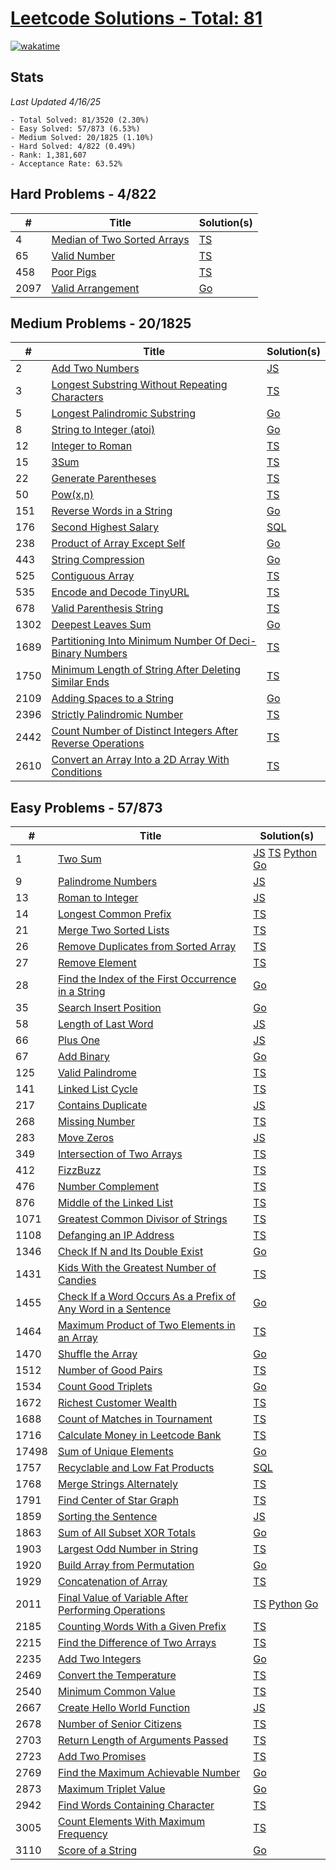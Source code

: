 # [Leetcode Solutions - Total: 81](https://leetcode.com/dickey)

[![wakatime](https://wakatime.com/badge/github/dickeyy/leetcode.svg)](https://wakatime.com/badge/github/dickeyy/leetcode)

## Stats

_Last Updated 4/16/25_

```
- Total Solved: 81/3520 (2.30%)
- Easy Solved: 57/873 (6.53%)
- Medium Solved: 20/1825 (1.10%)
- Hard Solved: 4/822 (0.49%)
- Rank: 1,381,607
- Acceptance Rate: 63.52%
```

## Hard Problems - 4/822

| #    | Title                                                                                    | Solution(s)              |
| ---- | ---------------------------------------------------------------------------------------- | ------------------------ |
| 4    | [Median of Two Sorted Arrays](https://leetcode.com/problems/median-of-two-sorted-arrays) | [TS](/hard/4/4.ts)       |
| 65   | [Valid Number](https://leetcode.com/problems/valid-number/)                              | [TS](/hard/65/65.ts)     |
| 458  | [Poor Pigs](https://leetcode.com/problems/poor-pigs)                                     | [TS](/hard/458/458.ts)   |
| 2097 | [Valid Arrangement](https://leetcode.com/problems/valid-arrangement)                     | [Go](/hard/2097/main.go) |

## Medium Problems - 20/1825

| #    | Title                                                                                                                                                  | Solution(s)                |
| ---- | ------------------------------------------------------------------------------------------------------------------------------------------------------ | -------------------------- |
| 2    | [Add Two Numbers](https://leetcode.com/problems/add-two-numbers)                                                                                       | [JS](/medium/2/2.js)       |
| 3    | [Longest Substring Without Repeating Characters](https://leetcode.com/problems/longest-substring-without-repeating-characters)                         | [TS](/medium/3/3.ts)       |
| 5    | [Longest Palindromic Substring](https://leetcode.com/problems/longest-palindromic-substring)                                                           | [Go](/medium/5/main.go)    |
| 8    | [String to Integer (atoi)](https://leetcode.com/problems/string-to-integer-atoi/)                                                                      | [Go](/medium/8/main.go)    |
| 12   | [Integer to Roman](https://leetcode.com/problems/integer-to-roman)                                                                                     | [TS](/medium/12/12.ts)     |
| 15   | [3Sum](https://leetcode.com/problems/3sum)                                                                                                             | [TS](/medium/15/15.ts)     |
| 22   | [Generate Parentheses](https://leetcode.com/problems/generate-parentheses)                                                                             | [TS](/medium/22/22.ts)     |
| 50   | [Pow(x,n)](https://leetcode.com/problems/powx-n)                                                                                                       | [TS](/medium/50/50.ts)     |
| 151  | [Reverse Words in a String](https://leetcode.com/problems/reverse-words-in-a-string)                                                                   | [Go](/medium/151/main.go)  |
| 176  | [Second Highest Salary](https://leetcode.com/problems/second-highest-salary)                                                                           | [SQL](/medium/176/176.sql) |
| 238  | [Product of Array Except Self](https://leetcode.com/problems/product-of-array-except-self)                                                             | [Go](/medium/238/main.go)  |
| 443  | [String Compression](https://leetcode.com/problems/string-compression)                                                                                 | [Go](/medium/443/main.go)  |
| 525  | [Contiguous Array](https://leetcode.com/problems/contiguous-array)                                                                                     | [TS](/medium/525/525.ts)   |
| 535  | [Encode and Decode TinyURL](https://leetcode.com/problems/encode-and-decode-tinyurl/)                                                                  | [TS](/medium/535/535.ts)   |
| 678  | [Valid Parenthesis String](https://leetcode.com/problems/valid-parenthesis-string/description/?envType=daily-question&envId=2024-04-07)                | [TS](/medium/678/678.ts)   |
| 1302 | [Deepest Leaves Sum](https://leetcode.com/problems/deepest-leaves-sum)                                                                                 | [Go](/medium/1302/main.go) |
| 1689 | [Partitioning Into Minimum Number Of Deci-Binary Numbers](https://leetcode.com/problems/partitioning-into-minimum-number-of-deci-binary-numbers)       | [TS](/medium/1669/1689.ts) |
| 1750 | [Minimum Length of String After Deleting Similar Ends](https://leetcode.com/problems/minimum-length-of-string-after-deleting-similar-ends)             | [TS](/medium/1750/1750.ts) |
| 2109 | [Adding Spaces to a String](https://leetcode.com/problems/adding-spaces-to-a-string)                                                                   | [Go](/medium/2109/main.go) |
| 2396 | [Strictly Palindromic Number](https://leetcode.com/problems/strictly-palindromic-number)                                                               | [TS](/medium/2396/2396.ts) |
| 2442 | [Count Number of Distinct Integers After Reverse Operations](https://leetcode.com/problems/count-number-of-distinct-integers-after-reverse-operations) | [TS](/medium/2442/2442.ts) |
| 2610 | [Convert an Array Into a 2D Array With Conditions](https://leetcode.com/problems/convert-an-array-into-a-2d-array-with-conditions)                     | [TS](/medium/2610/2610.ts) |

## Easy Problems - 57/873

| #     | Title                                                                                                                                                      | Solution(s)                                                                        |
| ----- | ---------------------------------------------------------------------------------------------------------------------------------------------------------- | ---------------------------------------------------------------------------------- |
| 1     | [Two Sum](https://leetcode.com/problems/two-sum)                                                                                                           | [JS](/easy/1/1.js) [TS](/easy/1/1.ts) [Python](/easy/1/1.py) [Go](/easy/1/main.go) |
| 9     | [Palindrome Numbers](https://leetcode.com/problems/palindrome-number)                                                                                      | [JS](/easy/9/9.js)                                                                 |
| 13    | [Roman to Integer](https://leetcode.com/problems/roman-to-integer)                                                                                         | [JS](/easy/13/13.js)                                                               |
| 14    | [Longest Common Prefix](https://leetcode.com/problems/longest-common-prefix)                                                                               | [TS](/easy/14/14.ts)                                                               |
| 21    | [Merge Two Sorted Lists](https://leetcode.com/problems/merge-two-sorted-lists)                                                                             | [TS](/easy/21/21.ts)                                                               |
| 26    | [Remove Duplicates from Sorted Array](https://leetcode.com/problems/remove-duplicates-from-sorted-array)                                                   | [TS](/easy/26/26.ts)                                                               |
| 27    | [Remove Element](https://leetcode.com/problems/remove-element)                                                                                             | [TS](/easy/27/27.ts)                                                               |
| 28    | [Find the Index of the First Occurrence in a String](https://leetcode.com/problems/find-the-index-of-the-first-occurrence-in-a-string)                     | [Go](/easy/28/main.go)                                                             |
| 35    | [Search Insert Position](https://leetcode.com/problems/search-insert-position)                                                                             | [Go](/easy/35/main.go)                                                             |
| 58    | [Length of Last Word](https://leetcode.com/problems/length-of-last-word)                                                                                   | [JS](/easy/58/58.js)                                                               |
| 66    | [Plus One](https://leetcode.com/problems/plus-one)                                                                                                         | [JS](/easy/66/66.js)                                                               |
| 67    | [Add Binary](https://leetcode.com/problems/add-binary)                                                                                                     | [Go](/easy/67/main.go)                                                             |
| 125   | [Valid Palindrome](https://leetcode.com/problems/valid-palindrome)                                                                                         | [TS](/easy/125/125.ts)                                                             |
| 141   | [Linked List Cycle](https://leetcode.com/problems/linked-list-cycle)                                                                                       | [TS](/easy/141/141.ts)                                                             |
| 217   | [Contains Duplicate](https://leetcode.com/problems/contains-duplicate)                                                                                     | [JS](/easy/217/217.js)                                                             |
| 268   | [Missing Number](https://leetcode.com/problems/missing-number)                                                                                             | [TS](/easy/268/268.ts)                                                             |
| 283   | [Move Zeros](https://leetcode.com/problems/move-zeroes)                                                                                                    | [JS](/easy/283/283.js)                                                             |
| 349   | [Intersection of Two Arrays](https://leetcode.com/problems/intersection-of-two-arrays)                                                                     | [TS](/easy/349/349.ts)                                                             |
| 412   | [FizzBuzz](https://leetcode.com/problems/fizz-buzz)                                                                                                        | [TS](/easy/412/412.ts)                                                             |
| 476   | [Number Complement](https://leetcode.com/problems/number-complement)                                                                                       | [TS](/easy/476/476.ts)                                                             |
| 876   | [Middle of the Linked List](https://leetcode.com/problems/middle-of-the-linked-list)                                                                       | [TS](/easy/876/876.ts)                                                             |
| 1071  | [Greatest Common Divisor of Strings](https://leetcode.com/problems/greatest-common-divisor-of-strings)                                                     | [TS](/easy/1071/1071.ts)                                                           |
| 1108  | [Defanging an IP Address](https://leetcode.com/problems/defanging-an-ip-address)                                                                           | [TS](/easy/1108/1108.ts)                                                           |
| 1346  | [Check If N and Its Double Exist](https://leetcode.com/problems/check-if-n-and-its-double-exist)                                                           | [Go](/easy/1346/main.go)                                                           |
| 1431  | [Kids With the Greatest Number of Candies](https://leetcode.com/problems/kids-with-the-greatest-number-of-candies/)                                        | [TS](/easy/1431/1431.ts)                                                           |
| 1455  | [Check If a Word Occurs As a Prefix of Any Word in a Sentence](https://leetcode.com/problems/check-if-a-word-occurs-as-a-prefix-of-any-word-in-a-sentence) | [Go](/easy/1455/main.go)                                                           |
| 1464  | [Maximum Product of Two Elements in an Array](https://leetcode.com/problems/maximum-product-of-two-elements-in-an-array)                                   | [TS](/easy/1464/1464.ts)                                                           |
| 1470  | [Shuffle the Array](https://leetcode.com/problems/shuffle-the-array)                                                                                       | [Go](/easy/1470/main.go)                                                           |
| 1512  | [Number of Good Pairs](https://leetcode.com/problems/number-of-good-pairs/)                                                                                | [TS](/easy/1512/1512.ts)                                                           |
| 1534  | [Count Good Triplets](https://leetcode.com/problems/count-good-triplets)                                                                                   | [Go](/easy/1534/main.go)                                                           |
| 1672  | [Richest Customer Wealth](https://leetcode.com/problems/richest-customer-wealth)                                                                           | [TS](/easy/1672/1672.ts)                                                           |
| 1688  | [Count of Matches in Tournament](https://leetcode.com/problems/count-of-matches-in-tournament)                                                             | [TS](/easy/1688/1688.ts)                                                           |
| 1716  | [Calculate Money in Leetcode Bank](https://leetcode.com/problems/calculate-money-in-leetcode-bank)                                                         | [TS](/easy/1716/1716.ts)                                                           |
| 17498 | [Sum of Unique Elements](https://leetcode.com/problems/sum-of-unique-elements)                                                                             | [Go](/easy/1748/main.go)                                                           |
| 1757  | [Recyclable and Low Fat Products](https://leetcode.com/problems/recyclable-and-low-fat-products)                                                           | [SQL](/easy/1757/1757.sql)                                                         |
| 1768  | [Merge Strings Alternately](https://leetcode.com/problems/merge-strings-alternately)                                                                       | [TS](/easy/1768/1768.ts)                                                           |
| 1791  | [Find Center of Star Graph](https://leetcode.com/problems/find-center-of-star-graph)                                                                       | [TS](/easy/1791/1791.ts)                                                           |
| 1859  | [Sorting the Sentence](https://leetcode.com/problems/sorting-the-sentence)                                                                                 | [JS](/easy/1859/1859.js)                                                           |
| 1863  | [Sum of All Subset XOR Totals](https://leetcode.com/problems/sum-of-all-subset-xor-totals)                                                                 | [Go](/easy/1863/main.go)                                                           |
| 1903  | [Largest Odd Number in String](https://leetcode.com/problems/largest-odd-number-in-string)                                                                 | [TS](/easy/1903/1903.ts)                                                           |
| 1920  | [Build Array from Permutation](https://leetcode.com/problems/build-array-from-permutation)                                                                 | [Go](/easy/1920/1920/main.go)                                                      |
| 1929  | [Concatenation of Array](https://leetcode.com/problems/concatenation-of-array/)                                                                            | [TS](/easy/1929/1929.ts)                                                           |
| 2011  | [Final Value of Variable After Performing Operations](https://leetcode.com/problems/final-value-of-variable-after-performing-operations)                   | [TS](/easy/2011/2011.ts) [Python](/easy/2011/2011.py) [Go](/easy/2011/main.go)     |
| 2185  | [Counting Words With a Given Prefix](https://leetcode.com/problems/counting-words-with-a-given-prefix/)                                                    | [TS](/easy/2185/2185.ts)                                                           |
| 2215  | [Find the Difference of Two Arrays](https://leetcode.com/problems/find-the-difference-of-two-arrays/)                                                      | [TS](/easy/2215/2215.ts)                                                           |
| 2235  | [Add Two Integers](https://leetcode.com/problems/add-two-integers/)                                                                                        | [Go](/easy/2235/main.go)                                                           |
| 2469  | [Convert the Temperature](https://leetcode.com/problems/convert-the-temperature)                                                                           | [TS](/easy/2469/2469.ts)                                                           |
| 2540  | [Minimum Common Value](https://leetcode.com/problems/minimum-common-value)                                                                                 | [TS](/easy/2540/2540.ts)                                                           |
| 2667  | [Create Hello World Function](https://leetcode.com/problems/create-hello-world-function)                                                                   | [JS](/easy/2667/2667.js)                                                           |
| 2678  | [Number of Senior Citizens](https://leetcode.com/problems/number-of-senior-citizens)                                                                       | [TS](/easy/2678/2678.ts)                                                           |
| 2703  | [Return Length of Arguments Passed](https://leetcode.com/problems/return-length-of-arguments-passed)                                                       | [TS](/easy/2703/2703.ts)                                                           |
| 2723  | [Add Two Promises](https://leetcode.com/problems/add-two-promises)                                                                                         | [TS](/easy/2723/2723.ts)                                                           |
| 2769  | [Find the Maximum Achievable Number](https://leetcode.com/problems/find-the-maximum-achievable-number)                                                     | [Go](/easy/2769/main.go)                                                           |
| 2873  | [Maximum Triplet Value](https://leetcode.com/problems/maximum-triplet-value)                                                                               | [Go](/easy/2873/main.go)                                                           |
| 2942  | [Find Words Containing Character](https://leetcode.com/problems/find-words-containing-character)                                                           | [TS](/easy/2942/2942.ts)                                                           |
| 3005  | [Count Elements With Maximum Frequency](https://leetcode.com/problems/count-elements-with-maximum-frequency)                                               | [TS](/easy/3005/3005.ts)                                                           |
| 3110  | [Score of a String](https://leetcode.com/problems/score-of-a-string/)                                                                                      | [Go](/easy/3110/main.go)                                                           |
